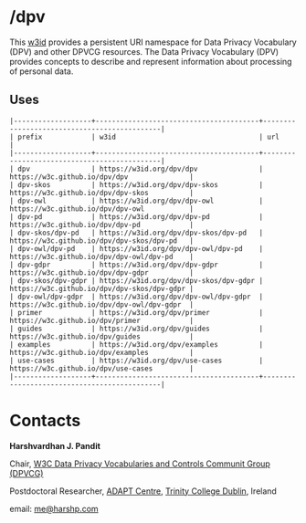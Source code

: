 # /dpv

This [w3id](https://w3id.org/) provides a persistent URI namespace for Data Privacy Vocabulary (DPV) and other DPVCG resources. The Data Privacy Vocabulary (DPV) provides concepts to describe and represent information about processing of personal data.

## Uses

```
|-------------------+----------------------------------------+---------------------------------------------|
| prefix            | w3id                                   | url                                         |
|-------------------+----------------------------------------+---------------------------------------------|
| dpv               | https://w3id.org/dpv/dpv               | https://w3c.github.io/dpv/dpv               |
| dpv-skos          | https://w3id.org/dpv/dpv-skos          | https://w3c.github.io/dpv/dpv-skos          |
| dpv-owl           | https://w3id.org/dpv/dpv-owl           | https://w3c.github.io/dpv/dpv-owl           |
| dpv-pd            | https://w3id.org/dpv/dpv-pd            | https://w3c.github.io/dpv/dpv-pd            |
| dpv-skos/dpv-pd   | https://w3id.org/dpv/dpv-skos/dpv-pd   | https://w3c.github.io/dpv/dpv-skos/dpv-pd   |
| dpv-owl/dpv-pd    | https://w3id.org/dpv/dpv-owl/dpv-pd    | https://w3c.github.io/dpv/dpv-owl/dpv-pd    |
| dpv-gdpr          | https://w3id.org/dpv/dpv-gdpr          | https://w3c.github.io/dpv/dpv-gdpr          |
| dpv-skos/dpv-gdpr | https://w3id.org/dpv/dpv-skos/dpv-gdpr | https://w3c.github.io/dpv/dpv-skos/dpv-gdpr |
| dpv-owl/dpv-gdpr  | https://w3id.org/dpv/dpv-owl/dpv-gdpr  | https://w3c.github.io/dpv/dpv-owl/dpv-gdpr  |
| primer            | https://w3id.org/dpv/primer            | https://w3c.github.io/dpv/primer            |
| guides            | https://w3id.org/dpv/guides            | https://w3c.github.io/dpv/guides            |
| examples          | https://w3id.org/dpv/examples          | https://w3c.github.io/dpv/examples          |
| use-cases         | https://w3id.org/dpv/use-cases         | https://w3c.github.io/dpv/use-cases         |
|-------------------+----------------------------------------+---------------------------------------------|
```

# Contacts

**Harshvardhan J. Pandit**

Chair, [W3C Data Privacy Vocabularies and Controls Communit Group (DPVCG)](https://www.w3.org/community/dpvcg/)

Postdoctoral Researcher, [ADAPT Centre](https://www.adaptcentre.ie/), [Trinity College Dublin](https://www.tcd.ie/), Ireland

email: [me@harshp.com](mailto:me@harshp.com)

